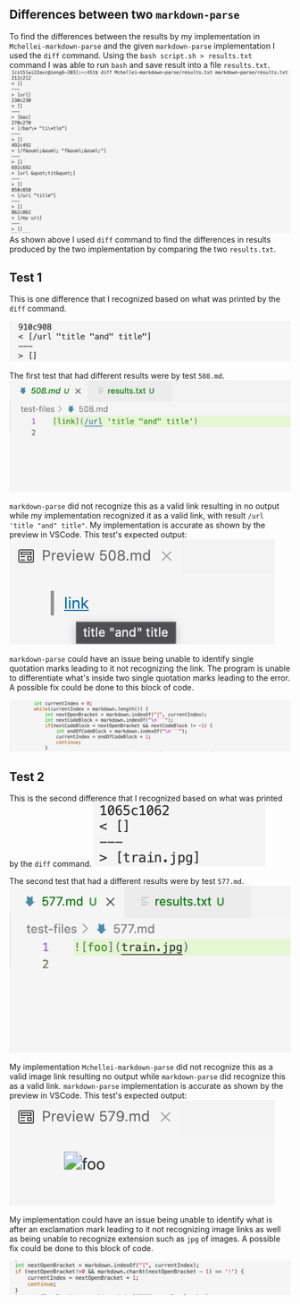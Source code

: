 ## Differences between two `markdown-parse`

To find the differences between the results by my implementation in `Mchellei-markdown-parse` and the given `markdown-parse` implementation I used the `diff` command. Using the `bash script.sh > results.txt` command I was able to run `bash` and save result into a file `results.txt`. 
![image](DiffCommands.png)
As shown above I used `diff` command to find the differences in results produced by the two implementation by comparing the two `results.txt`.

## Test 1

This is one difference that I recognized based on what was printed by the `diff` command. 

![image](Differences1.png)

The first test that had different results were by test `508.md`. 
![image](508Test.png)

`markdown-parse` did not recognize this as a valid link resulting in no output while my implementation recognized it as a valid link, with result `/url 'title "and" title"`. My implementation is accurate as shown by the preview in VSCode. 
This test's expected output:
![image](508TestPreview.png)

`markdown-parse` could have an issue being unable to identify single quotation marks leading to it not recognizing the link. The program is unable to differentiate what's inside two single quotation marks leading to the error. A possible fix could be done to this block of code. 

![image](Test508CodeChange.png)

## Test 2 

This is the second difference that I recognized based on what was printed by the `diff` command. 
![image](Differences2.png)

The second test that had a different results were by test `577.md`. 
![image](577Test.png)

My implementation `Mchellei-markdown-parse` did not recognize this as a valid image link resulting no output while `markdown-parse` did recognize this as a valid link. `markdown-parse` implementation is accurate as shown by the preview in VSCode. This test's expected output:
![image](577TestPreview.png)

My implementation could have an issue being unable to identify what is after an exclamation mark leading to it not recognizing image links as well as being unable to recognize extension such as `jpg` of images. A possible fix could be done to this block of code. 

![image](Test577CodeChange.png)

